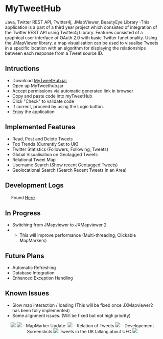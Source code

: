 # MyTweetHub
Java, Twitter REST API, Twitter4j, JMapViewer, BeautyEye Library -This application is a part of a third year project which consisted of integration of the Twitter REST API using Twitter4j Library. Features consisted of a graphical user interface of OAuth 2.0 with basic Twitter functionality. Using the JMapViewer library, a map visualisation can be used to visualise Tweets in a specific location with an algorithm for displaying the relationships between each response from a Tweet source ID.

Intructions
-----------------------------------
- Download <a href="https://github.com/DomHeal/MyTweetHub/releases">MyTweetHub.jar</a>
- Open up MyTweethub.jar
- Accept permissions via automatic generated link in browser
- Copy and paste code into myTweetHub
- Click "Check" to validate code
- If correct, proceed by using the Login button.
- Enjoy the application


Implemented Features
------------------------------------
- Read, Post and Delete Tweets
- Top Trends (Currently Set to UK)
- Twitter Statistics (Followers, Following, Tweets)
- Global Visualisation on Geotagged Tweets
- Relational Tweet Map
- Username Search (Show recent Geotagged Tweets)
- Geolocational Search (Search Recent Tweets in an Area)

Development Logs
------------------------------------
<img src="http://www.nirmalhostel.com/images/arrow-27-xxl.png" height="16" width="16"/> Found <a href="https://github.com/DomHeal/MyTweetHub/tree/master/MyTweetHub/devlogs">Here</a>

In Progress
------------------------------------
- Switching from JMapviewer to JXMapviewer 2
- - This will improve performance (Multi-threading, Clickable MapMarkers)

Future Plans
------------------------------------
- Automatic Refreshing
- Database Integration
- Enhanced Exception Handling

Known Issues
------------------------------------
- Slow map interaction / loading (This will be fixed once JXMapviewer2 has been fully implemented)
- Some alignment issues. (Will be fixed but not high priority)

<p align="center">
<img src="http://i.imgur.com/6aRY6N9.png" /img>
<img src="http://i.imgur.com/OCNqu6L.png" /img>
- MapMarker Update:
<img src="http://i.imgur.com/DpLuIc4.png" /img>
- Relation of Tweets
<img src="http://i.imgur.com/b5KtvlZ.png" /img>
- Developement Screenshots
<img src="http://i.imgur.com/mnvFupm.png" /img>
Tweets in the UK talking about UFC
<img src="http://i.imgur.com/O8I4YKj.png" /img>
</p>
